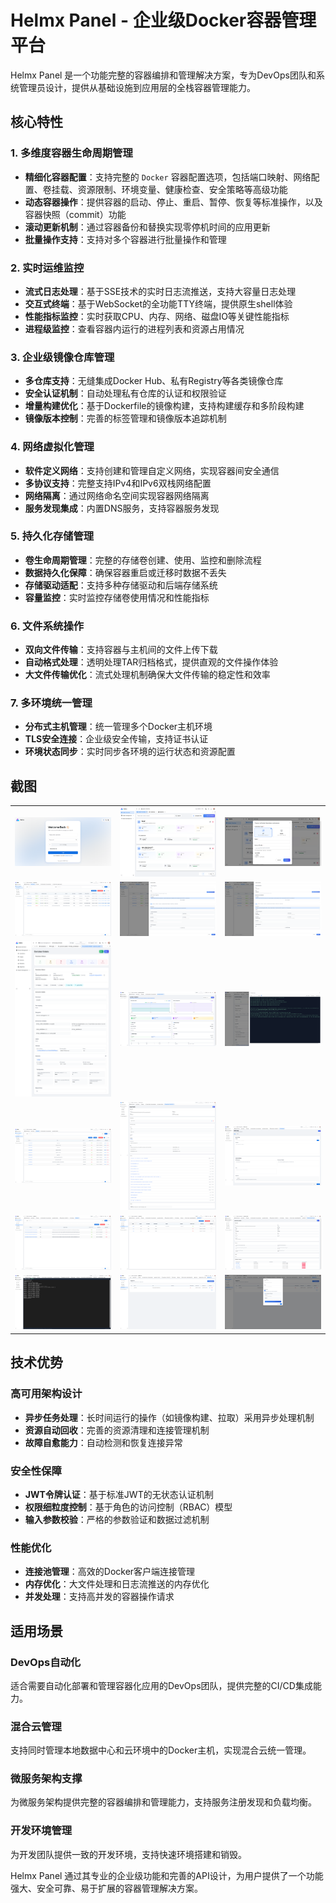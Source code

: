 # Helmx Panel - 企业级Docker容器管理平台

Helmx Panel 是一个功能完整的容器编排和管理解决方案，专为DevOps团队和系统管理员设计，提供从基础设施到应用层的全栈容器管理能力。

## 核心特性

### 1. 多维度容器生命周期管理
- **精细化容器配置**：支持完整的 `Docker` 容器配置选项，包括端口映射、网络配置、卷挂载、资源限制、环境变量、健康检查、安全策略等高级功能
- **动态容器操作**：提供容器的启动、停止、重启、暂停、恢复等标准操作，以及容器快照（commit）功能
- **滚动更新机制**：通过容器备份和替换实现零停机时间的应用更新
- **批量操作支持**：支持对多个容器进行批量操作和管理

### 2. 实时运维监控
- **流式日志处理**：基于SSE技术的实时日志流推送，支持大容量日志处理
- **交互式终端**：基于WebSocket的全功能TTY终端，提供原生shell体验
- **性能指标监控**：实时获取CPU、内存、网络、磁盘IO等关键性能指标
- **进程级监控**：查看容器内运行的进程列表和资源占用情况

### 3. 企业级镜像仓库管理
- **多仓库支持**：无缝集成Docker Hub、私有Registry等各类镜像仓库
- **安全认证机制**：自动处理私有仓库的认证和权限验证
- **增量构建优化**：基于Dockerfile的镜像构建，支持构建缓存和多阶段构建
- **镜像版本控制**：完善的标签管理和镜像版本追踪机制

### 4. 网络虚拟化管理
- **软件定义网络**：支持创建和管理自定义网络，实现容器间安全通信
- **多协议支持**：完整支持IPv4和IPv6双栈网络配置
- **网络隔离**：通过网络命名空间实现容器网络隔离
- **服务发现集成**：内置DNS服务，支持容器服务发现

### 5. 持久化存储管理
- **卷生命周期管理**：完整的存储卷创建、使用、监控和删除流程
- **数据持久化保障**：确保容器重启或迁移时数据不丢失
- **存储驱动适配**：支持多种存储驱动和后端存储系统
- **容量监控**：实时监控存储卷使用情况和性能指标

### 6. 文件系统操作
- **双向文件传输**：支持容器与主机间的文件上传下载
- **自动格式处理**：透明处理TAR归档格式，提供直观的文件操作体验
- **大文件传输优化**：流式处理机制确保大文件传输的稳定性和效率

### 7. 多环境统一管理
- **分布式主机管理**：统一管理多个Docker主机环境
- **TLS安全连接**：企业级安全传输，支持证书认证
- **环境状态同步**：实时同步各环境的运行状态和资源配置

## 截图

<table>
    <tr>
        <td><img alt="Login" src="https://github.com/shijl0925/helmx-panel/blob/main/screenshot/Login.png?raw=true"/></td>
        <td><img alt="Docker-Overview" src="https://github.com/shijl0925/helmx-panel/blob/main/screenshot/Docker-Overview.png?raw=true"/></td>
        <td><img alt="Docker-Add-Environment" src="https://github.com/shijl0925/helmx-panel/blob/main/screenshot/Docker-Add-Environment.png?raw=true"/></td>
    </tr>
    <tr>
        <td><img alt="Docker-Containers-List" src="https://github.com/shijl0925/helmx-panel/blob/main/screenshot/Docker-Containers-List.png?raw=true"/></td>
        <td><img alt="Docker-Create-Container" src="https://github.com/shijl0925/helmx-panel/blob/main/screenshot/Docker-Create-Container.png?raw=true"/></td>
        <td><img alt="Docker-Update-Container" src="https://github.com/shijl0925/helmx-panel/blob/main/screenshot/Docker-Update-Container.png?raw=true"/></td>
    </tr>
    <tr>
        <td><img alt="Docker-Container-Details" src="https://github.com/shijl0925/helmx-panel/blob/main/screenshot/Docker-Container-Details2.png?raw=true"/></td>
        <td><img alt="Docker-Container-Statistics" src="https://github.com/shijl0925/helmx-panel/blob/main/screenshot/Docker-Container-Statistics.png?raw=true"/></td>
        <td><img alt="Docker-Container-Logs" src="https://github.com/shijl0925/helmx-panel/blob/main/screenshot/Docker-Container-Logs.png?raw=true"/></td>
    </tr>
    <tr>
        <td><img alt="Docker-Image-List" src="https://github.com/shijl0925/helmx-panel/blob/main/screenshot/Docker-Image-List.png?raw=true"/></td>
        <td><img alt="Docker-Image-Details" src="https://github.com/shijl0925/helmx-panel/blob/main/screenshot/Docker-Image-Details.png?raw=true"/></td>
        <td><img alt="Docker-Build-Image" src="https://github.com/shijl0925/helmx-panel/blob/main/screenshot/Docker-Build-Image.png?raw=true"/></td>
    </tr>
    <tr>
        <td><img alt="Docker-Volumes-List" src="https://github.com/shijl0925/helmx-panel/blob/main/screenshot/Docker-Volumes-List.png?raw=true"/></td>
        <td><img alt="Docker-Networks-List" src="https://github.com/shijl0925/helmx-panel/blob/main/screenshot/Docker-Networks-List.png?raw=true"/></td>
        <td><img alt="Docker-Network-Details" src="https://github.com/shijl0925/helmx-panel/blob/main/screenshot/Docker-Network-Details.png?raw=true"/></td>
    </tr>
    <tr>
        <td><img alt="Docker-Container-Terminal" src="https://github.com/shijl0925/helmx-panel/blob/main/screenshot/Docker-Container-Terminal.png?raw=true"/></td>
        <td><img alt="Docker-Registries" src="https://github.com/shijl0925/helmx-panel/blob/main/screenshot/Docker-Registries.png?raw=true"/></td>
        <td><img alt="Docker-Create-Registry" src="https://github.com/shijl0925/helmx-panel/blob/main/screenshot/Docker-Create-Registry.png?raw=true"/></td>
    </tr>
</table>

## 技术优势

### 高可用架构设计
- **异步任务处理**：长时间运行的操作（如镜像构建、拉取）采用异步处理机制
- **资源自动回收**：完善的资源清理和连接管理机制
- **故障自愈能力**：自动检测和恢复连接异常

### 安全性保障
- **JWT令牌认证**：基于标准JWT的无状态认证机制
- **权限细粒度控制**：基于角色的访问控制（RBAC）模型
- **输入参数校验**：严格的参数验证和数据过滤机制

### 性能优化
- **连接池管理**：高效的Docker客户端连接管理
- **内存优化**：大文件处理和日志流推送的内存优化
- **并发处理**：支持高并发的容器操作请求

## 适用场景

### DevOps自动化
适合需要自动化部署和管理容器化应用的DevOps团队，提供完整的CI/CD集成能力。

### 混合云管理
支持同时管理本地数据中心和云环境中的Docker主机，实现混合云统一管理。

### 微服务架构支撑
为微服务架构提供完整的容器编排和管理能力，支持服务注册发现和负载均衡。

### 开发环境管理
为开发团队提供一致的开发环境，支持快速环境搭建和销毁。

Helmx Panel 通过其专业的企业级功能和完善的API设计，为用户提供了一个功能强大、安全可靠、易于扩展的容器管理解决方案。
